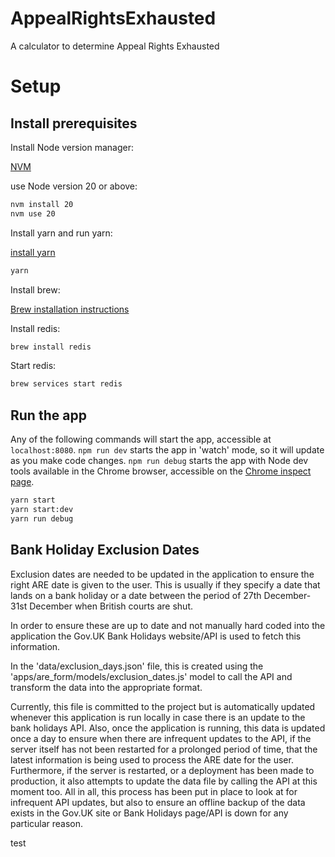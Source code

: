 # AppealRightsExhausted
A calculator to determine Appeal Rights Exhausted

# Setup

## Install prerequisites

Install Node version manager:

[NVM](https://github.com/nvm-sh/nvm)

use Node version 20 or above:

```bash
nvm install 20
nvm use 20
```

Install yarn and run yarn:

[install yarn](https://classic.yarnpkg.com/en/docs/install#mac-stable)

```bash
yarn
```

Install brew:

[Brew installation instructions](https://brew.sh/)

Install redis:

```bash
brew install redis
```

Start redis:

```bash
brew services start redis
```

## Run the app

Any of the following commands will start the app, accessible at `localhost:8080`. `npm run dev` starts the app in 'watch' mode, so it will update as you make code changes. `npm run debug` starts the app with Node dev tools available in the Chrome browser, accessible on the [Chrome inspect page](chrome://inspect/#devices).

```bash
yarn start
yarn start:dev
yarn run debug
```

## Bank Holiday Exclusion Dates

Exclusion dates are needed to be updated in the application to ensure the right ARE date is given to the user. This is usually if they specify a date that lands on a bank holiday or a date between the period of 27th December-31st December when British courts are shut.

In order to ensure these are up to date and not manually hard coded into the application the Gov.UK Bank Holidays website/API is used to fetch this information.

In the 'data/exclusion_days.json' file, this is created using the 'apps/are_form/models/exclusion_dates.js' model to call the API and transform the data into the appropriate format.

Currently, this file is committed to the project but is automatically updated whenever this application is run locally in case there is an update to the bank holidays API. Also, once the application is running, this data is updated once a day to ensure when there are infrequent updates to the API, if the server itself has not been restarted for a prolonged period of time, that the latest information is being used to process the ARE date for the user. Furthermore, if the server is restarted, or a deployment has been made to production, it also attempts to update the data file by calling the API at this moment too. All in all, this process has been put in place to look at for infrequent API updates, but also to ensure an offline backup of the data exists in the Gov.UK site or Bank Holidays page/API is down for any particular reason.

test

